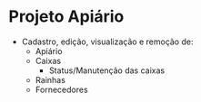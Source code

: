 # Projeto Apiário

- Cadastro, edição, visualização e remoção de:
    - Apiário
    - Caixas
        - Status/Manutenção das caixas
    - Rainhas
    - Fornecedores